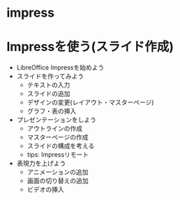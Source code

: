 # impress
Impressを使う(スライド作成)
=======

- LibreOffice Impressを始めよう
- スライドを作ってみよう
  - テキストの入力
  - スライドの追加
  - デザインの変更(レイアウト・マスターページ)
  - グラフ・表の挿入
- プレゼンテーションをしよう
  - アウトラインの作成
  - マスターページの作成
  - スライドの構成を考える
  - tips: Impressリモート
- 表現力を上げよう
  - アニメーションの追加
  - 画面の切り替えの追加
  - ビデオの挿入

